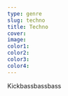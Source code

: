 ```yaml
---
type: genre
slug: techno
title: Techno
cover:
image:
color1:
color2:
color3:
color4:
---
```



Kickbassbassbass
